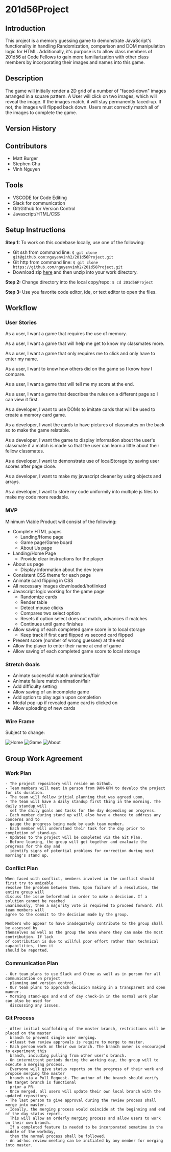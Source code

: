 # 201d56Project

## Introduction

  This project is a memory guessing game to demonstrate JavaScript's functionality in handling
  Randomization, comparison and DOM manipulation logic for HTML. Additionally, it's purpose is
  to allow class members of 201d56 at Code Fellows to gain more familiarization with other class
  members by incorporating their images and names into this game.

## Description

  The game will initially render a 2D grid of a number of "faced-down" images arranged in a square
  pattern. A User will click on two images, which will reveal the image. If the images match, it will
  stay permanently faced-up. If not, the images will flipped back down. Users must correctly match
  all of the images to complete the game.

## Version History

## Contributors

- Matt Burger
- Stephen Chu
- Vinh Nguyen

## Tools

- VSCODE for Code Editing
- Slack for communication
- Git/Github for Version Control
- Javascript/HTML/CSS 

## Setup Instructions
__Step 1:__ To work on this codebase locally, use one of the following:
* Git ssh from command line: `$ git clone git@github.com:nguyenvinh2/201d56Project.git`
* Git http from command line: `$ git clone https://github.com/nguyenvinh2/201d56Project.git`
* Download zip [here](https://github.com/nguyenvinh2/201d56Project/archive/master.zip) and then unzip into your work directory.

__Step 2:__ Change directory into the local copy/repo: `$ cd 201d56Project`

__Step 3:__ Use you favorite code editor, ide, or text editor to open the files.

## Workflow

### User Stories
As a user, I want a game that requires the use of memory.

As a user, I want a game that will help me get to know my classmates more.

As a user, I want a game that only requires me to click and only have to enter my name.

As a user, I want to know how others did on the game so I know how I compare.

As a user, I want a game that will tell me my score at the end.

As a user, I want a game that describes the rules on a different page so I can view it first.

As a developer, I want to use DOMs to imitate cards that will be used to create a memory card game.

As a developer, I want the cards to have pictures of classmates on the back so to make the game relatable.

As a developer, I want the game to display information about the user's classmate if a match is made so that the user can learn a little about their fellow classmates.

As a developer, I want to demonstrate use of localStorage by saving user scores after page close.

As a developer, I want to make my javascript cleaner by using objects and arrays. 

As a developer, I want to store my code uniformily into multiple js files to make my code more readable.

### MVP
Minimum Viable Product will consist of the following:
* Complete HTML pages
    * Landing/Home page
    * Game page/Game board
    * About Us page
* Landing/Home Page
    * Provide clear instructions for the player
* About us page
    * Display information about the dev team
* Consistent CSS theme for each page
* Animate card flipping in CSS
* All necessary images downloaded/hotlinked
* Javascript logic working for the game page
    * Randomize cards
    * Render table
    * Detect mouse clicks
    * Compares two select option
    * Resets if option select does not match, advances if matches
    * Continues until game finishes
* Allow saving of each completed game score in to local storage
    * Keep track if first card flipped vs second card flipped
* Present score (number of wrong guesses) at the end
* Allow the player to enter their name at end of game
* Allow saving of each completed game score to local storage

### Stretch Goals
* Animate successful match animation/flair
* Animate failure match animation/flair
* Add difficulty setting
* Allow saving of an incomplete game
* Add option to play again upon completion
* Modal pop-up if revealed game card is clicked on
* Allow uploading of new cards

### Wire Frame

Subject to change:

![Home](assets/Home.png)
![Game](assets/Game.png)
![About](assets/About.png)

## Group Work Agreement

### Work Plan

    - The project repository will reside on Github.
    - Team members will meet in person from 9AM-6PM to develop the project for its duration.
    - The team will follow initial planning that was agreed upon. 
    - The team will have a daily standup first thing in the morning. The daily standup will 
      set the daily goals and tasks for the day depending on progress.
    - Each member during stand up will also have a chance to address any concerns and to 
      gauge the progress being made by each team member.
    - Each member will understand their task for the day prior to completion of stand-up.
    - Updates to the project will be completed via the Git Plan.
    - Before leaving, the group will get together and evaluate the progress for the day and 
      identify signs of potential problems for correction during next morning's stand up.

### Conflict Plan

    When faced with conflict, members involved in the conflict should first try to amicable 
    resolve the problem between them. Upon failure of a resolution, the entire group will 
    discuss the issue beforehand in order to make a decision. If a solution cannot be reached 
    unanimously, then a majority vote is required to proceed forward. All team members will 
    agree to the commit to the decision made by the group.

    Members who appear to have inadequately contribute to the group shall be assessed by 
    themselves as well as the group the area where they can make the most contribution. If lack 
    of contribution is due to willful poor effort rather than technical capabilities, then it 
    should be reported.

### Communication Plan

    - Our team plans to use Slack and Chime as well as in person for all communication on project 
      planning and version control.
    - Our team plans to approach decision making in a transparent and open manner.
    - Morning stand-ups and end of day check-in in the normal work plan can also be used for 
      discussing any issues.

### Git Process

    - After initial scaffolding of the master branch, restrictions will be placed on the master 
      branch to prevent single user merging.
    - Atleast two review approvals is require to merge to master.
    - Each person work on their own branch. The branch owner is encouraged to experiment this 
      branch, including pulling from other user’s branch.
    - On intermittent periods during the working day, the group will to execute a merging process. 
      Everyone will give status reports on the progress of their work and propose merging the master 
      branch via a Pull Request. The author of the branch should verify the target branch is functional 
      prior a PR.
    - Once merged, all users will update their own local branch with the updated repository. 
    - The last person to give approval during the review process shall merge into master.
    - Ideally, the merging process would coincide at the beginning and end of the day status report. 
      This will allow an orderly merging process and allow users to work on their own branch. 
      If a completed feature is needed to be incorporated sometime in the middle of the workday,
      then the normal process shall be followed.
    - An ad-hoc review meeting can be initiated by any member for merging into master.

